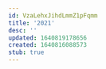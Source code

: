 ```yaml
---
id: VzaLehxJihdLmmZ1pFqmm
title: '2021'
desc: ''
updated: 1640819178656
created: 1640816088573
stub: true
---
```


